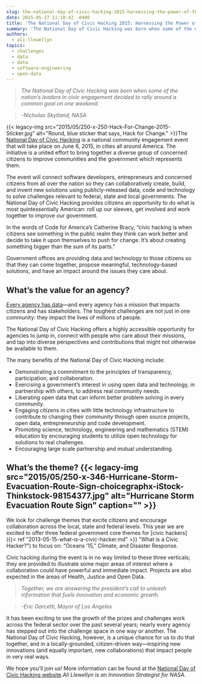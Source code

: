 ```yaml
---
slug: the-national-day-of-civic-hacking-2015-harnessing-the-power-of-the-people
date: 2015-05-27 11:10:42 -0400
title: 'The National Day of Civic Hacking 2015: Harnessing the Power of the People'
summary: 'The National Day of Civic Hacking was born when some of the nation’s leaders in civic engagement decided to rally around a common goal on one weekend. -Nicholas Skytland, NASA The National Day of Civic Hacking is a national community engagement event that will'
authors:
  - ali-llewellyn
topics:
  - challenges
  - data
  - data
  - software-engineering
  - open-data
---
```


> _The National Day of Civic Hacking was born when some of the nation’s leaders in civic engagement decided to rally around a common goal on one weekend._
  
> _-Nicholas Skytland, NASA_

{{< legacy-img src="2015/05/250-x-250-Hack-For-Change-2015-Sticker.jpg" alt="Round, blue sticker that says, Hack for Change." >}}The [National Day of Civic Hacking](http://hackforchange.org/about/) is a national community engagement event that will take place on June 6, 2015, in cities all around America. The initiative is a united effort to bring together a diverse group of concerned citizens to improve communities and the government which represents them.

The event will connect software developers, entrepreneurs and concerned citizens from all over the nation so they can collaboratively create, build, and invent new solutions using publicly-released data, code and technology to solve challenges relevant to federal, state and local governments. The National Day of Civic Hacking provides citizens an opportunity to do what is most quintessentially American: roll up our sleeves, get involved and work together to improve our government.

In the words of Code for America’s Catherine Bracy, “civic hacking is when citizens see something in the public realm they think can work better and decide to take it upon themselves to push for change. It’s about creating something bigger than the sum of its parts.”

Government offices are providing data and technology to those citizens so that they can come together, propose meaningful, technology-based solutions, and have an impact around the issues they care about.

## What’s the value for an agency?

[Every agency has data](http://www.data.gov/)—and every agency has a mission that impacts citizens and has stakeholders. The toughest challenges are not just in one community: they impact the lives of millions of people.

The National Day of Civic Hacking offers a highly accessible opportunity for agencies to jump in, connect with people who care about their missions, and tap into diverse perspectives and contributions that might not otherwise be available to them.

The many benefits of the National Day of Civic Hacking include:

  * Demonstrating a commitment to the principles of transparency, participation, and collaboration.
  * Exercising a government’s interest in using open data and technology, in partnership with others, to address real community needs.
  * Liberating open data that can inform better problem solving in every community.
  * Engaging citizens in cities with little technology infrastructure to contribute to changing their community through open source projects, open data, entrepreneurship and code development.
  * Promoting science, technology, engineering and mathematics (STEM) education by encouraging students to utilize open technology for solutions to real challenges.
  * Encouraging large scale partnership and mutual understanding.

## What’s the theme? {{< legacy-img src="2015/05/250-x-346-Hurricane-Storm-Evacuation-Route-Sign-choicegraphx-iStock-Thinkstock-98154377.jpg" alt="Hurricane Storm Evacuation Route Sign" caption="" >}} 

We look for challenge themes that excite citizens and encourage collaboration across the local, state and federal levels. This year we are excited to offer three federal government core themes for [civic hackers]({{< ref "2013-05-15-what-is-a-civic-hacker.md" >}} "What is a Civic Hacker?") to focus on: “Oceans &#8217;15,” Climate, and Disaster Response.

Civic hacking during the event is in no way limited to these three verticals; they are provided to illustrate some major areas of interest where a collaboration could have powerful and immediate impact. Projects are also expected in the areas of Health, Justice and Open Data.

> _Together, we are answering the president’s call to unleash information that fuels innovation and economic growth._
  
> _-Eric Garcetti, Mayor of Los Angeles_

It has been exciting to see the growth of the prizes and challenges work across the federal sector over the past several years; nearly every agency has stepped out into the challenge space in one way or another. The National Day of Civic Hacking, however, is a unique chance for us to do that together, and in a locally-grounded, citizen-driven way—inspiring new innovations (and equally important, new collaborations) that impact people in very real ways.

We hope you’ll join us! More information can be found at the [National Day of Civic Hacking website](http://hackforchange.org/about/)._Ali Llewellyn is an Innovation Strategist for NASA._